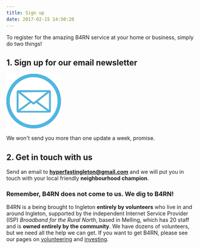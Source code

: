 ```yaml
---
title: Sign up
date: 2017-02-15 14:50:28
---
```

To register for the amazing B4RN service at your home or business, simply do two things!

## 1. Sign up for our email newsletter

[![Ingleton B4RN News by Email](/images/email-icon.png)](http://tinyletter.com/hyperfastingleton)

We won't send you more than one update a week, promise.

## 2. Get in touch with us

Send an email to **[hyperfastingleton@gmail.com](mailto:hyperfast.ingleton@gmail.com)** and we will put you in touch with your local friendly **neighbourhood champion**.

### Remember, B4RN does not come to us. We dig to B4RN!

B4RN is a being brought to Ingleton **entirely by volunteers** who live in and around Ingleton, supported by the independent Internet Service Provider (ISP) *Broadband for the Rural North*, based in Melling, which has 20 staff and is **owned entirely by the community**. We have dozens of volunteers, but we need all the help we can get. If you want to get B4RN, please see our pages on [volunteering](/volunteers/) and [investing](/investing/).
